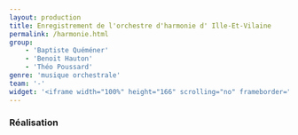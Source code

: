 ```yaml
---
layout: production
title: Enregistrement de l'orchestre d'harmonie d' Ille-Et-Vilaine
permalink: /harmonie.html
group:
    - 'Baptiste Quéméner'
    - 'Benoit Hauton'
    - 'Théo Poussard'
genre: 'musique orchestrale'
team: '-'
widget: '<iframe width="100%" height="166" scrolling="no" frameborder="no" src="https://w.soundcloud.com/player/?url=https%3A//api.soundcloud.com/tracks/120291321&amp;color=ff6600&amp;auto_play=false&amp;show_artwork=false"></iframe>'
---
```


### Réalisation
